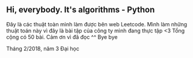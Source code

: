 Hi, everybody. It's algorithms - Python
--
Đây là các thuật toàn mình làm được bên web Leetcode. Mình làm những thuật toán này vì đây là bài tập của công ty mình đang thực tập <3
Tổng cộng có 50 bài.
Cảm ơn vì đã đọc ^^ Bye bye

Tháng 2/2018, năm 3 Đại học
#

